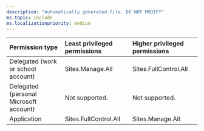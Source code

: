 ```yaml
---
description: "Automatically generated file. DO NOT MODIFY"
ms.topic: include
ms.localizationpriority: medium
---
```


|Permission type|Least privileged permissions|Higher privileged permissions|
|:---|:---|:---|
|Delegated (work or school account)|Sites.Manage.All|Sites.FullControl.All|
|Delegated (personal Microsoft account)|Not supported.|Not supported.|
|Application|Sites.FullControl.All|Sites.Manage.All|

